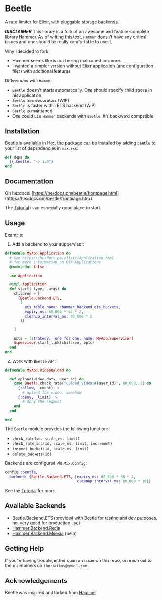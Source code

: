 # Beetle

A rate-limiter for Elixir, with pluggable storage backends.

***DISCLAIMER***
This library is a fork of an awesome and feature-complete library [Hammer](https://github.com/ExBeetle/hammer).
As of writing this text, `Hammer` doesn't have any critical issues and one should be really comfortable to use it.

Why I decided to fork:
- Hammer seems like is not beeing maintaned anymore.
- I wanted a simpler version without Elixir application (and configuration files) with additional features

Differences with `Hammer`:
- `Beetle` doesn't starts automatically. One should specify child specs in his application
- `Beetle` has decorators (WIP)
- `Beetle` is faster within ETS backend (WIP)
- `Beetle` is maintaned
- One could use `Hammer` backends with `Beetle`. It's backward compatible

## Installation

Beetle is [available in Hex](https://hex.pm/packages/beetle), the package can be installed
by adding `beetle` to your list of dependencies in `mix.exs`:

```elixir
def deps do
  [{:beetle, "~> 1.0"}]
end
```


## Documentation

On hexdocs: [https://hexdocs.pm/beetle/frontpage.html](https://hexdocs.pm/beetle/frontpage.html)

The [Tutorial](https://hexdocs.pm/beetle/tutorial.html) is an especially good place to start.

## Usage

Example:

1. Add a backend to your suppervisor:
```elixir
defmodule MyApp.Application do
  # See https://hexdocs.pm/elixir/Application.html
  # for more information on OTP Applications
  @moduledoc false

  use Application

  @impl Application
  def start(_type, _args) do
    children = [
      {Beetle.Backend.ETS,
       [
         ets_table_name: :hammer_backend_ets_buckets,
         expiry_ms: 60_000 * 60 * 2,
         cleanup_interval_ms: 60_000 * 2
       ]}

    ]

    opts = [strategy: :one_for_one, name: MyApp.Supervisor]
    Supervisor.start_link(children, opts)
  end
end
```

2. Work with `Beetle` API:
```elixir
defmodule MyApp.VideoUpload do

  def upload(video_data, user_id) do
    case Beetle.check_rate("upload_video:#{user_id}", 60_000, 5) do
      {:allow, _count} ->
        # upload the video, somehow
      {:deny, _limit} ->
        # deny the request
    end
  end

end
```

The `Beetle` module provides the following functions:

- `check_rate(id, scale_ms, limit)`
- `check_rate_inc(id, scale_ms, limit, increment)`
- `inspect_bucket(id, scale_ms, limit)`
- `delete_buckets(id)`

Backends are configured via `Mix.Config`:

```elixir
config :beetle,
  backend: {Beetle.Backend.ETS, [expiry_ms: 60_000 * 60 * 4,
                                 cleanup_interval_ms: 60_000 * 10]}
```


See the [Tutorial](https://hexdocs.pm/beetle/tutorial.html) for more.

## Available Backends

- Beetle.Backend.ETS (provided with Beetle for testing and dev purposes, not very good for production use)
- [Hammer.Backend.Redis](https://github.com/ExHammer/hammer-backend-redis)
- [Hammer.Backend.Mnesia](https://github.com/ExHammer/hammer-backend-mnesia) (beta)

## Getting Help

If you're having trouble, either open an issue on this repo, or reach out to the maintainers on `ihorkatkov@gmail.com`


## Acknowledgements

Beetle was inspired and forked from [Hammer](https://github.com/ExBeetle/hammer)

